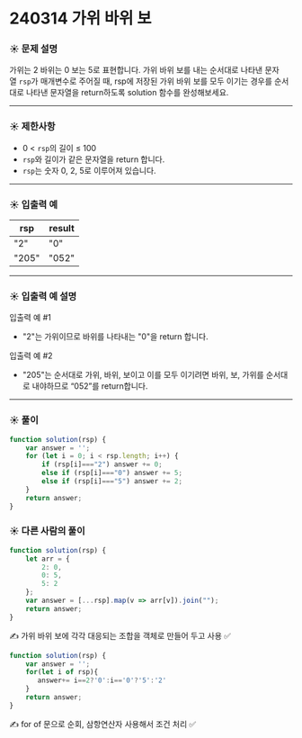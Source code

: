 # 240314 가위 바위 보

### ☀️ 문제 설명

가위는 2 바위는 0 보는 5로 표현합니다. 가위 바위 보를 내는 순서대로 나타낸 문자열 `rsp`가 매개변수로 주어질 때, rsp에 저장된 가위 바위 보를 모두 이기는 경우를 순서대로 나타낸 문자열을 return하도록 solution 함수를 완성해보세요.

---

### ☀️ **제한사항**

- 0 < `rsp`의 길이 ≤ 100
- `rsp`와 길이가 같은 문자열을 return 합니다.
- `rsp`는 숫자 0, 2, 5로 이루어져 있습니다.

---

### ☀️ **입출력 예**

| rsp | result |
| --- | --- |
| "2" | "0" |
| "205" | "052" |

---

### ☀️ **입출력 예 설명**

입출력 예 #1

- "2"는 가위이므로 바위를 나타내는 "0"을 return 합니다.

입출력 예 #2

- "205"는 순서대로 가위, 바위, 보이고 이를 모두 이기려면 바위, 보, 가위를 순서대로 내야하므로 “052”를 return합니다.

---

### ☀️ 풀이

```jsx
function solution(rsp) {
    var answer = '';
    for (let i = 0; i < rsp.length; i++) {
        if (rsp[i]==="2") answer += 0;
        else if (rsp[i]==="0") answer += 5;
        else if (rsp[i]==="5") answer += 2;
    }
    return answer;
}
```

### ☀️ 다른 사람의 풀이

```jsx
function solution(rsp) {
    let arr = {
        2: 0,
        0: 5,
        5: 2
    };
    var answer = [...rsp].map(v => arr[v]).join("");
    return answer;
}
```

✍️ 가위 바위 보에 각각 대응되는 조합을 객체로 만들어 두고 사용 ✅

```jsx
function solution(rsp) {
    var answer = '';
    for(let i of rsp){
       answer+= i==2?'0':i=='0'?'5':'2'
    }
    return answer;
}
```

✍️ for of 문으로 순회, 삼항연산자 사용해서 조건 처리 ✅